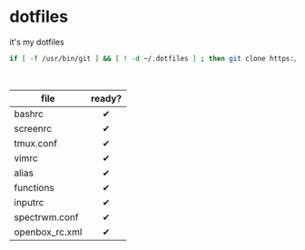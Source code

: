 # dotfiles
it's my dotfiles

```bash
if [ -f /usr/bin/git ] && [ ! -d ~/.dotfiles ] ; then git clone https://github.com/e-volusian/.dotfiles $HOME/.dotfiles && /bin/bash $HOME/.dotfiles/install ; fi
```

<br>

| file              | ready?     |
|-------------------|:----------:|
|bashrc             |✔           |
|screenrc           |✔           |
|tmux.conf          |✔           |
|vimrc              |✔           |
|alias              |✔           |
|functions          |✔           |
|inputrc            |✔           |
|spectrwm.conf      |✔           |
|openbox_rc.xml     |✔           |
